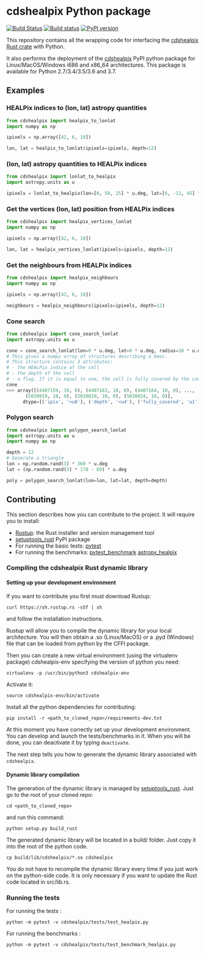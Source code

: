 # cdshealpix Python package

[![Build Status](https://travis-ci.org/cds-astro/cds-healpix-python.svg?branch=master)](https://travis-ci.org/cds-astro/cds-healpix-python) [![Build status](https://ci.appveyor.com/api/projects/status/obx59vfwehpxf13g/branch/master?svg=true)](https://ci.appveyor.com/project/bmatthieu3/cds-healpix-python/branch/master) [![PyPI version](https://badge.fury.io/py/cdshealpix.svg)](https://badge.fury.io/py/cdshealpix)

This repository contains all the wrapping code for interfacing the [cdshealpix Rust crate](https://github.com/cds-astro/cds-healpix-rust) with Python.

It also performs the deployment of the [cdshealpix](https://pypi.org/project/cdshealpix/) PyPI python package for Linux/MacOS/Windows i686 and x86_64 architectures.
This package is available for Python 2.7/3.4/3.5/3.6 and 3.7.

## Examples

### HEALPix indices to (lon, lat) astropy quantities

```python
from cdshealpix import healpix_to_lonlat
import numpy as np

ipixels = np.array([42, 6, 10])

lon, lat = healpix_to_lonlat(ipixels=ipixels, depth=12)
```

### (lon, lat) astropy quantities to HEALPix indices

```python
from cdshealpix import lonlat_to_healpix
import astropy.units as u

ipixels = lonlat_to_healpix(lon=[0, 50, 25] * u.deg, lat=[6, -12, 45] * u.deg, depth=12)
```

### Get the vertices (lon, lat) position from HEALPix indices

```python
from cdshealpix import healpix_vertices_lonlat
import numpy as np

ipixels = np.array([42, 6, 10])

lon, lat = healpix_vertices_lonlat(ipixels=ipixels, depth=12)
```

### Get the neighbours from HEALPix indices

```python
from cdshealpix import healpix_neighbours
import numpy as np

ipixels = np.array([42, 6, 10])

neighbours = healpix_neighbours(ipixels=ipixels, depth=12)
```

### Cone search

```python
from cdshealpix import cone_search_lonlat
import astropy.units as u

cone = cone_search_lonlat(lon=0 * u.deg, lat=0 * u.deg, radius=10 * u.deg, depth=10, delta_depth=2)
# This gives a numpy array of structures describing a bmoc.
# This structure contains 3 attributes:
# - the HEALPix indice of the cell
# - the depth of the cell
# - a flag. If it is equal to one, the cell is fully covered by the cone. If it is equal to 0 then the cell is partially covered by the cone
cone
>>> array([(4407159, 10, 0), (4407163, 10, 0), (4407164, 10, 0), ...,
       (5030019, 10, 0), (5030020, 10, 0), (5030024, 10, 0)],
      dtype=[('ipix', '<u8'), ('depth', '<u4'), ('fully_covered', 'u1')])
```

### Polygon search

```python
from cdshealpix import polygon_search_lonlat
import astropy.units as u
import numpy as np

depth = 12
# Generate a triangle
lon = np.random.rand(3) * 360 * u.deg
lat = (np.random.rand(3) * 178 - 89) * u.deg

poly = polygon_search_lonlat(lon=lon, lat=lat, depth=depth)
```

## Contributing

This section describes how you can contribute to the project. It will require you to install:

- [Rustup](https://www.rust-lang.org/learn/get-started): the Rust installer and version management tool
- [setuptools_rust](https://github.com/PyO3/setuptools-rust) PyPI package
- For running the basic tests: [pytest](https://docs.pytest.org/en/latest/)
- For running the benchmarks: [pytest_benchmark](https://pytest-benchmark.readthedocs.io/en/latest/) [astropy_healpix](https://github.com/astropy/astropy-healpix)

### Compiling the cdshealpix Rust dynamic library

#### Setting up your development environment

If you want to contribute you first must download Rustup:
```shell
curl https://sh.rustup.rs -sSf | sh
```
and follow the installation instructions.

Rustup will allow you to compile the dynamic library for your local architecture. You will then obtain a .so (Linux/MacOS) or a .pyd (Windows) file that can be loaded from python by the CFFI package.

Then you can create a new virtual environment (using the virtualenv package) cdshealpix-env specifying the version of python you need:

```shell
virtualenv -p /usr/bin/python3 cdshealpix-env
```

Activate it: 

```shell
source cdshealpix-env/bin/activate
```

Install all the python dependencies for contributing:

```shell
pip install -r <path_to_cloned_repo>/requirements-dev.txt
```

At this moment you have correctly set up your development environment. You can develop and launch the tests/benchmarks in it. When you will be done, you can deactivate it by typing ```deactivate```.

The next step tells you how to generate the dynamic library associated with `cdshealpix`.

#### Dynamic library compilation

The generation of the dynamic library is managed by [setuptools_rust](https://github.com/PyO3/setuptools-rust). Just go to the root of your cloned repo:

```shell
cd <path_to_cloned_repo>
```

and run this command:

```shell
python setup.py build_rust
```

The generated dynamic library will be located in a build/ folder. Just copy it into the root of the python code.

```shell
cp build/lib/cdshealpix/*.so cdshealpix
```

You do not have to recompile the dynamic library every time if you just work on the python-side code. It is only necessary if you want to update the Rust code located in src/lib.rs.

### Running the tests

For running the tests :

```shell
python -m pytest -v cdshealpix/tests/test_healpix.py
```

For running the benchmarks :

```shell
python -m pytest -v cdshealpix/tests/test_benchmark_healpix.py
```

